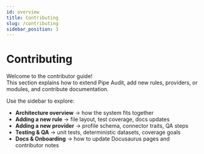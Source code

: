 ```yaml
---
id: overview
title: Contributing
slug: /contributing
sidebar_position: 3
---
```


# Contributing

Welcome to the contributor guide!  
This section explains how to extend Pipe Audit, add new rules, providers, or modules, and contribute documentation.

Use the sidebar to explore:

- **Architecture overview** → how the system fits together  
- **Adding a new rule** → file layout, test coverage, docs updates  
- **Adding a new provider** → profile schema, connector traits, QA steps  
- **Testing & QA** → unit tests, deterministic datasets, coverage goals  
- **Docs & Onboarding** → how to update Docusaurus pages and contributor notes

